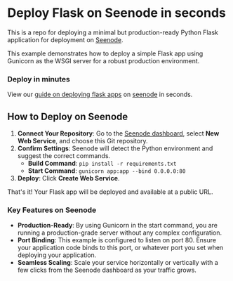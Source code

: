 # Deploy Flask on Seenode in seconds

This is a repo for deploying a minimal but production-ready Python Flask application for deployment on [Seenode](https://seenode.com).

This example demonstrates how to deploy a simple Flask app using Gunicorn as the WSGI server for a robust production environment.

### Deploy in minutes
View our [guide on deploying flask apps](https://seenode.com/docs/services/web-services/framework-guides/python/flask/) on [seenode](https://seenode.com) in seconds.


## How to Deploy on Seenode

1.  **Connect Your Repository**: Go to the [Seenode dashboard](https://cloud.seenode.com), select **New Web Service**, and choose this Git repository.
2.  **Confirm Settings**: Seenode will detect the Python environment and suggest the correct commands.
    *   **Build Command**: `pip install -r requirements.txt`
    *   **Start Command**: `gunicorn app:app --bind 0.0.0.0:80`
3.  **Deploy**: Click **Create Web Service**.

That's it! Your Flask app will be deployed and available at a public URL.

### Key Features on Seenode

*   **Production-Ready**: By using Gunicorn in the start command, you are running a production-grade server without any complex configuration.
*   **Port Binding**: This example is configured to listen on port 80. Ensure your application code binds to this port, or whatever port you set when deploying your application.
*   **Seamless Scaling**: Scale your service horizontally or vertically with a few clicks from the Seenode dashboard as your traffic grows.